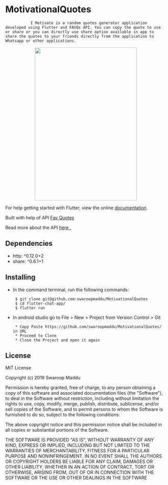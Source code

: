 # MotivationalQuotes
               I Motivate is a random quotes generator application developed using Flutter and FAVQs API. You can copy the quote to use or share or you can directly use share option available in app to share the quotes to your friends directly from the application to Whatsapp or other applications.

 <p align="center">
  <img src="https://s1.ezgif.com/save/ezgif-1-d112e6cdba05.gif" height="480" width="320" />
</p>
For help getting started with Flutter, view the online <a href="https://flutter.dev/">documentation</a>.

Built with help of API <a href="https://favqs.com/"> Fav Quotes </a>

Read more about the API <a href="https://favqs.com/api">here .</a>
 
## Dependencies 
  * http: ^0.12.0+2
  * share: ^0.6.1+1

## Installing
  * In the command terminal, run the following commands:
    ```  
     $ git clone git@github.com:swaroopmaddu/MotivationalQuotes
     $ cd flutter-chat-app/
     $ flutter run
    ```
  * In android studio go to File > New > Project from Version Control > Git
  
      ```
       * Copy Paste https://github.com/swaroopmaddu/MotivationalQuotes/ in URL
       * Proceed to Clone
       * Close the Project and open it again
      ```
## License

MIT License

Copyright (c) 2019 Swaroop Maddu

Permission is hereby granted, free of charge, to any person obtaining a copy of this software and associated documentation files (the "Software"), to deal in the Software without restriction, including without limitation the rights to use, copy, modify, merge, publish, distribute, sublicense, and/or sell copies of the Software, and to permit persons to whom the Software is furnished to do so, subject to the following conditions:

The above copyright notice and this permission notice shall be included in all copies or substantial portions of the Software.

THE SOFTWARE IS PROVIDED "AS IS", WITHOUT WARRANTY OF ANY KIND, EXPRESS OR IMPLIED, INCLUDING BUT NOT LIMITED TO THE WARRANTIES OF MERCHANTABILITY, FITNESS FOR A PARTICULAR PURPOSE AND NONINFRINGEMENT. IN NO EVENT SHALL THE AUTHORS OR COPYRIGHT HOLDERS BE LIABLE FOR ANY CLAIM, DAMAGES OR OTHER LIABILITY, WHETHER IN AN ACTION OF CONTRACT, TORT OR OTHERWISE, ARISING FROM, OUT OF OR IN CONNECTION WITH THE SOFTWARE OR THE USE OR OTHER DEALINGS IN THE SOFTWARE
